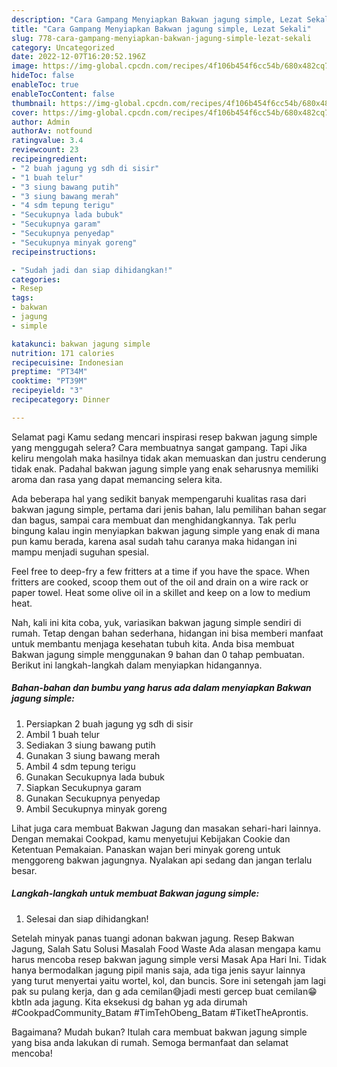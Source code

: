 ```yaml
---
description: "Cara Gampang Menyiapkan Bakwan jagung simple, Lezat Sekali"
title: "Cara Gampang Menyiapkan Bakwan jagung simple, Lezat Sekali"
slug: 778-cara-gampang-menyiapkan-bakwan-jagung-simple-lezat-sekali
category: Uncategorized
date: 2022-12-07T16:20:52.196Z
image: https://img-global.cpcdn.com/recipes/4f106b454f6cc54b/680x482cq70/bakwan-jagung-simple-foto-resep-utama.jpg
hideToc: false
enableToc: true
enableTocContent: false
thumbnail: https://img-global.cpcdn.com/recipes/4f106b454f6cc54b/680x482cq70/bakwan-jagung-simple-foto-resep-utama.jpg
cover: https://img-global.cpcdn.com/recipes/4f106b454f6cc54b/680x482cq70/bakwan-jagung-simple-foto-resep-utama.jpg
author: Admin
authorAv: notfound
ratingvalue: 3.4
reviewcount: 23
recipeingredient:
- "2 buah jagung yg sdh di sisir"
- "1 buah telur"
- "3 siung bawang putih"
- "3 siung bawang merah"
- "4 sdm tepung terigu"
- "Secukupnya lada bubuk"
- "Secukupnya garam"
- "Secukupnya penyedap"
- "Secukupnya minyak goreng"
recipeinstructions:

- "Sudah jadi dan siap dihidangkan!"
categories:
- Resep
tags:
- bakwan
- jagung
- simple

katakunci: bakwan jagung simple 
nutrition: 171 calories
recipecuisine: Indonesian
preptime: "PT34M"
cooktime: "PT39M"
recipeyield: "3"
recipecategory: Dinner

---
```



Selamat pagi Kamu sedang mencari inspirasi resep bakwan jagung simple yang menggugah selera? Cara membuatnya sangat gampang. Tapi Jika keliru mengolah maka hasilnya tidak akan memuaskan dan justru cenderung tidak enak. Padahal bakwan jagung simple yang enak seharusnya memiliki aroma dan rasa yang dapat memancing selera kita.


Ada beberapa hal yang sedikit banyak mempengaruhi kualitas rasa dari bakwan jagung simple, pertama dari jenis bahan, lalu pemilihan bahan segar dan bagus, sampai cara membuat dan menghidangkannya. Tak perlu bingung kalau ingin menyiapkan bakwan jagung simple yang enak di mana pun kamu berada, karena asal sudah tahu caranya maka hidangan ini mampu menjadi suguhan spesial.

Feel free to deep-fry a few fritters at a time if you have the space. When fritters are cooked, scoop them out of the oil and drain on a wire rack or paper towel. Heat some olive oil in a skillet and keep on a low to medium heat.


Nah, kali ini kita coba, yuk, variasikan bakwan jagung simple sendiri di rumah. Tetap dengan bahan sederhana, hidangan ini bisa memberi manfaat untuk membantu menjaga kesehatan tubuh kita. Anda bisa membuat Bakwan jagung simple menggunakan 9 bahan dan 0 tahap pembuatan. Berikut ini langkah-langkah dalam menyiapkan hidangannya.

<!--inarticleads1-->

##### Bahan-bahan dan bumbu yang harus ada dalam menyiapkan Bakwan jagung simple:

1. Persiapkan 2 buah jagung yg sdh di sisir
1. Ambil 1 buah telur
1. Sediakan 3 siung bawang putih
1. Gunakan 3 siung bawang merah
1. Ambil 4 sdm tepung terigu
1. Gunakan Secukupnya lada bubuk
1. Siapkan Secukupnya garam
1. Gunakan Secukupnya penyedap
1. Ambil Secukupnya minyak goreng


Lihat juga cara membuat Bakwan Jagung dan masakan sehari-hari lainnya. Dengan memakai Cookpad, kamu menyetujui Kebijakan Cookie dan Ketentuan Pemakaian. Panaskan wajan beri minyak goreng untuk menggoreng bakwan jagungnya. Nyalakan api sedang dan jangan terlalu besar. 

<!--inarticleads2-->

##### Langkah-langkah untuk membuat Bakwan jagung simple:


1. Selesai dan siap dihidangkan!

Setelah minyak panas tuangi adonan bakwan jagung. Resep Bakwan Jagung, Salah Satu Solusi Masalah Food Waste Ada alasan mengapa kamu harus mencoba resep bakwan jagung simple versi Masak Apa Hari Ini. Tidak hanya bermodalkan jagung pipil manis saja, ada tiga jenis sayur lainnya yang turut menyertai yaitu wortel, kol, dan buncis. Sore ini setengah jam lagi pak su pulang kerja, dan g ada cemilan😅jadi mesti gercep buat cemilan😁 kbtln ada jagung. Kita eksekusi dg bahan yg ada dirumah #CookpadCommunity_Batam #TimTehObeng_Batam #TiketTheAprontis. 

Bagaimana? Mudah bukan? Itulah cara membuat bakwan jagung simple yang bisa anda lakukan di rumah. Semoga bermanfaat dan selamat mencoba!
